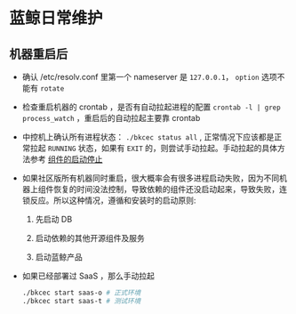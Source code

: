 # 蓝鲸日常维护

## 机器重启后

- 确认 /etc/resolv.conf 里第一个 nameserver 是 `127.0.0.1`， `option` 选项不能有 `rotate`

- 检查重启机器的 crontab ，是否有自动拉起进程的配置 `crontab -l | grep process_watch` ，重启后的自动拉起主要靠 crontab

- 中控机上确认所有进程状态： `./bkcec status all` , 正常情况下应该都是正常拉起 `RUNNING` 状态，如果有 `EXIT` 的，则尝试手动拉起。手动拉起的具体方法参考 [组件的启动停止](../../维护手册/日常维护/start_stop.md)

- 如果社区版所有机器同时重启，很大概率会有很多进程启动失败，因为不同机器上组件恢复的时间没法控制，导致依赖的组件还没启动起来，导致失败，连锁反应。所以这种情况，遵循和安装时的启动原则:
    1. 先启动 DB

    2. 启动依赖的其他开源组件及服务

    3. 启动蓝鲸产品

- 如果已经部署过 SaaS ，那么手动拉起

    ```bash
    ./bkcec start saas-o # 正式环境
    ./bkcec start saas-t # 测试环境
    ```

